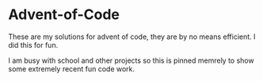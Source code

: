 # Advent-of-Code
These are my solutions for advent of code, they are by no means efficient. I did this for fun.

I am busy with school and other projects so this is pinned memrely to show some extremely recent fun code work.
